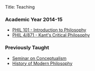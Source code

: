 Title: Teaching

### Academic Year 2014-15 ###

- [PHIL 101 - Introduction to Philosophy](|filename|/pages/phil101.md)
- [PHIL 4/871 - Kant's Critical Philosophy](|filename|/pages/phil871kant.md)

### Previously Taught ###

- [Seminar on Conceptualism](|filename|/pages/phil971conceptualism.md)
- [History of Modern Philosophy](|filename|/pages/phil232.md)


